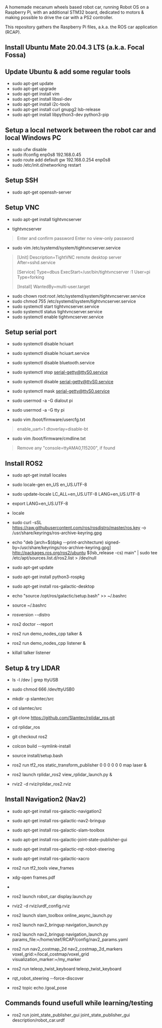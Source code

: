 
A homemade mecanum wheels based robot car, running Robot OS on a Raspberry Pi, with an additional STM32 board, dedicated to motors & making possible to drive the car with a PS2 controller.

This repository gathers the Raspberry Pi files, a.k.a. the ROS car application (RCAP).

## Install Ubuntu Mate 20.04.3 LTS (a.k.a. Focal Fossa)

## Update Ubuntu & add some regular tools

- sudo apt-get update
- sudo apt-get upgrade
- sudo apt-get install vim 
- sudo apt-get install libssl-dev
- sudo apt-get install i2c-tools
- sudo apt-get install curl gnupg2 lsb-release
- sudo apt-get install libpython3-dev python3-pip

## Setup a local network between the robot car and local Windows PC

- sudo ufw disable
- sudo ifconfig enp0s8 192.168.0.45
- sudo route add default gw 192.168.0.254 enp0s8
- sudo /etc/init.d/networking restart

## Setup SSH

- sudo apt-get openssh-server

## Setup VNC

- sudo apt-get install tightvncserver

- tightvncserver
> Enter and confirm  password
> Enter no view-only password

- sudo vim /etc/systemd/system/tightvncserver.service
>  [Unit]
>  Description=TightVNC remote desktop server  
>  After=sshd.service
>  
>  [Service]
>  Type=dbus
>  ExecStart=/usr/bin/tightvncserver :1
>  User=pi
>  Type=forking
>  
>  [Install]
>  WantedBy=multi-user.target

- sudo chown root:root /etc/systemd/system/tightvncserver.service
- sudo chmod 755 /etc/systemd/system/tightvncserver.service
- sudo systemctl start  tightvncserver.service
- sudo systemctl status tightvncserver.service
- sudo systemctl enable tightvncserver.service

##  Setup serial port

- sudo systemctl disable hciuart
- sudo systemctl disable hciuart.service
- sudo systemctl disable bluetooth.service

- sudo systemctl stop    serial-getty@ttyS0.service
- sudo systemctl disable serial-getty@ttyS0.service
- sudo systemctl mask    serial-getty@ttyS0.service

- sudo usermod -a -G dialout pi
- sudo usermod -a -G tty pi

- sudo vim /boot/firmware/usercfg.txt
>  enable_uart=1
>  dtoverlay=disable-bt

- sudo vim /boot/firmware/cmdline.txt
>  Remove any "console=ttyAMA0,115200", if found

## Install ROS2

- sudo apt-get install locales
- sudo locale-gen en_US en_US.UTF-8
- sudo update-locale LC_ALL=en_US.UTF-8 LANG=en_US.UTF-8
- export LANG=en_US.UTF-8
- locale

- sudo curl -sSL https://raw.githubusercontent.com/ros/rosdistro/master/ros.key  -o /usr/share/keyrings/ros-archive-keyring.gpg
- echo "deb [arch=$(dpkg --print-architecture) signed-by=/usr/share/keyrings/ros-archive-keyring.gpg] http://packages.ros.org/ros2/ubuntu $(lsb_release -cs) main" | sudo tee /etc/apt/sources.list.d/ros2.list > /dev/null

- sudo apt-get update
- sudo apt-get install python3-rospkg
- sudo apt-get install ros-galactic-desktop

- echo "source /opt/ros/galactic/setup.bash" >> ~/.bashrc
- source ~/.bashrc
- rosversion  --distro
- ros2 doctor --report
- ros2 run demo_nodes_cpp talker   &
- ros2 run demo_nodes_cpp listener &
- killall talker listener

##  Setup & try LIDAR

- ls -l /dev | grep ttyUSB
- sudo chmod 666 /dev/ttyUSB0


- mkdir -p slamtec/src
- cd  slamtec/src
- git clone https://github.com/Slamtec/rplidar_ros.git
- cd rplidar_ros
- git checkout ros2
- colcon build --symlink-install
- source install/setup.bash
- ros2 run tf2_ros static_transform_publisher 0 0 0 0 0 0 map laser &
- ros2 launch rplidar_ros2 view_rplidar_launch.py &
- rviz2 -d rviz/rplidar_ros2.rviz

## Install Navigation2 (Nav2)

- sudo apt-get install ros-galactic-navigation2
- sudo apt-get install ros-galactic-nav2-bringup
- sudo apt-get install ros-galactic-slam-toolbox

- sudo apt-get install ros-galactic-joint-state-publisher-gui
- sudo apt-get install ros-galactic-rqt-robot-steering
- sudo apt-get install ros-galactic-xacro

- ros2 run tf2_tools view_frames
- xdg-open frames.pdf 
- 

- ros2 launch robot_car display.launch.py
- rviz2 -d rviz/urdf_config.rviz
- ros2 launch slam_toolbox online_async_launch.py
- ros2 launch nav2_bringup navigation_launch.py
- ros2 launch nav2_bringup navigation_launch.py params_file:=/home/stef/RCAP/config/nav2_params.yaml
- ros2 run nav2_costmap_2d nav2_costmap_2d_markers voxel_grid:=/local_costmap/voxel_grid visualization_marker:=/my_marker

- ros2 run teleop_twist_keyboard teleop_twist_keyboard
- rqt_robot_steering --force-discover
- ros2 topic echo /goal_pose

## Commands found usefull while learning/testing

- ros2 run joint_state_publisher_gui joint_state_publisher_gui description/robot_car.urdf
